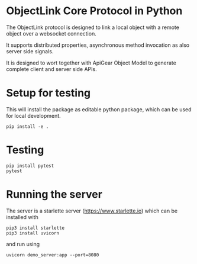# ObjectLink Core Protocol in Python

The ObjectLink protocol is designed to link a local object with a remote object over a websocket connection.

It supports distributed properties, asynchronous method invocation as also server side signals.

It is designed to wort together with ApiGear Object Model to generate complete client and server side APIs.

# Setup for testing

This will install the package as editable python package, which can be used for local development.

```
pip install -e .
```

# Testing

```
pip install pytest
pytest
```

# Running the server

The server is a starlette server (https://www.starlette.io) which can be installed with

```
pip3 install starlette
pip3 install uvicorn
```

and run using

```
uvicorn demo_server:app --port=8080
```
